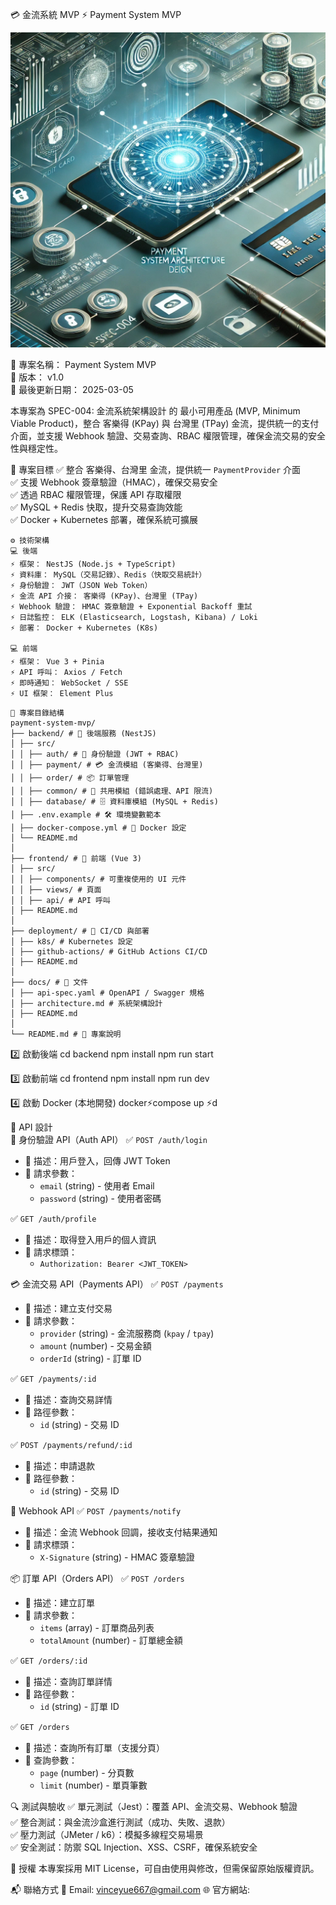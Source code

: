 💳 金流系統 MVP ⚡ Payment System MVP

![alt text](image.png)

🚀 專案名稱： Payment System MVP  
📌 版本： v1.0  
📅 最後更新日期： 2025-03-05

本專案為 SPEC-004: 金流系統架構設計 的 最小可用產品 (MVP, Minimum Viable Product)，整合 客樂得 (KPay) 與 台灣里 (TPay) 金流，提供統一的支付介面，並支援 Webhook 驗證、交易查詢、RBAC 權限管理，確保金流交易的安全性與穩定性。

🎯 專案目標
✅ 整合 客樂得、台灣里 金流，提供統一 `PaymentProvider` 介面  
✅ 支援 Webhook 簽章驗證（HMAC），確保交易安全  
✅ 透過 RBAC 權限管理，保護 API 存取權限  
✅ MySQL + Redis 快取，提升交易查詢效能  
✅ Docker + Kubernetes 部署，確保系統可擴展

```
⚙️ 技術架構
💻 後端
⚡ 框架： NestJS (Node.js + TypeScript)
⚡ 資料庫： MySQL（交易記錄）、Redis（快取交易統計）
⚡ 身份驗證： JWT（JSON Web Token）
⚡ 金流 API 介接： 客樂得 (KPay)、台灣里 (TPay)
⚡ Webhook 驗證： HMAC 簽章驗證 + Exponential Backoff 重試
⚡ 日誌監控： ELK (Elasticsearch, Logstash, Kibana) / Loki
⚡ 部署： Docker + Kubernetes (K8s)

💻 前端
⚡ 框架： Vue 3 + Pinia
⚡ API 呼叫： Axios / Fetch
⚡ 即時通知： WebSocket / SSE
⚡ UI 框架： Element Plus
```

```
📂 專案目錄結構
payment-system-mvp/
├── backend/ # 🚀 後端服務 (NestJS)
│ ├── src/
│ │ ├── auth/ # 🔑 身份驗證 (JWT + RBAC)
│ │ ├── payment/ # 💳 金流模組 (客樂得、台灣里)
│ │ ├── order/ # 📦 訂單管理
│ │ ├── common/ # 🔧 共用模組 (錯誤處理、API 限流)
│ │ ├── database/ # 🗄 資料庫模組 (MySQL + Redis)
│ ├── .env.example # 🛠 環境變數範本
│ ├── docker-compose.yml # 🐳 Docker 設定
│ └── README.md
│
├── frontend/ # 🎨 前端 (Vue 3)
│ ├── src/
│ │ ├── components/ # 可重複使用的 UI 元件
│ │ ├── views/ # 頁面
│ │ ├── api/ # API 呼叫
│ ├── README.md
│
├── deployment/ # 🚀 CI/CD 與部署
│ ├── k8s/ # Kubernetes 設定
│ ├── github-actions/ # GitHub Actions CI/CD
│ ├── README.md
│
├── docs/ # 📖 文件
│ ├── api-spec.yaml # OpenAPI / Swagger 規格
│ ├── architecture.md # 系統架構設計
│ ├── README.md
│
└── README.md # 📌 專案說明
```

2️⃣ 啟動後端
cd backend
npm install
npm run start

3️⃣ 啟動前端
cd frontend
npm install
npm run dev

4️⃣ 啟動 Docker (本地開發)
docker⚡compose up ⚡d

📌 API 設計  
🔑 身份驗證 API（Auth API）
✅ `POST /auth/login`

- 🔹 描述：用戶登入，回傳 JWT Token
- 🔹 請求參數：
  - `email` (string) - 使用者 Email
  - `password` (string) - 使用者密碼

✅ `GET /auth/profile`

- 🔹 描述：取得登入用戶的個人資訊
- 🔹 請求標頭：
  - `Authorization: Bearer <JWT_TOKEN>`

💳 金流交易 API（Payments API）
✅ `POST /payments`

- 🔹 描述：建立支付交易
- 🔹 請求參數：
  - `provider` (string) - 金流服務商 (`kpay` / `tpay`)
  - `amount` (number) - 交易金額
  - `orderId` (string) - 訂單 ID

✅ `GET /payments/:id`

- 🔹 描述：查詢交易詳情
- 🔹 路徑參數：
  - `id` (string) - 交易 ID

✅ `POST /payments/refund/:id`

- 🔹 描述：申請退款
- 🔹 路徑參數：
  - `id` (string) - 交易 ID

🔔 Webhook API
✅ `POST /payments/notify`

- 🔹 描述：金流 Webhook 回調，接收支付結果通知
- 🔹 請求標頭：
  - `X-Signature` (string) - HMAC 簽章驗證

📦 訂單 API（Orders API）
✅ `POST /orders`

- 🔹 描述：建立訂單
- 🔹 請求參數：
  - `items` (array) - 訂單商品列表
  - `totalAmount` (number) - 訂單總金額

✅ `GET /orders/:id`

- 🔹 描述：查詢訂單詳情
- 🔹 路徑參數：
  - `id` (string) - 訂單 ID

✅ `GET /orders`

- 🔹 描述：查詢所有訂單（支援分頁）
- 🔹 查詢參數：
  - `page` (number) - 分頁數
  - `limit` (number) - 單頁筆數

🔍 測試與驗收
✅ 單元測試（Jest）：覆蓋 API、金流交易、Webhook 驗證  
✅ 整合測試：與金流沙盒進行測試（成功、失敗、退款）  
✅ 壓力測試（JMeter / k6）：模擬多線程交易場景  
✅ 安全測試：防禦 SQL Injection、XSS、CSRF，確保系統安全

📜 授權
本專案採用 MIT License，可自由使用與修改，但需保留原始版權資訊。

📬 聯絡方式
📧 Email: vinceyue667@gmail.com
🌐 官方網站:
